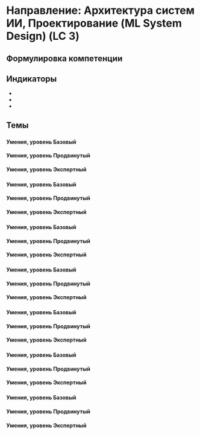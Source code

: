 # Направление: Архитектура систем ИИ, Проектирование (ML System Design) (LC 3)
## Формулировка компетенции

## Индикаторы
* 
*
*
## Темы
### 
#### Умения, уровень Базовый

#### Умения, уровень Продвинутый

#### Умения, уровень Экспертный

### 
#### Умения, уровень Базовый

#### Умения, уровень Продвинутый

#### Умения, уровень Экспертный

### 
#### Умения, уровень Базовый

#### Умения, уровень Продвинутый

#### Умения, уровень Экспертный

### 
#### Умения, уровень Базовый

#### Умения, уровень Продвинутый

#### Умения, уровень Экспертный

### 
#### Умения, уровень Базовый

#### Умения, уровень Продвинутый

#### Умения, уровень Экспертный

### 
#### Умения, уровень Базовый

#### Умения, уровень Продвинутый

#### Умения, уровень Экспертный

### 
#### Умения, уровень Базовый

#### Умения, уровень Продвинутый

#### Умения, уровень Экспертный

